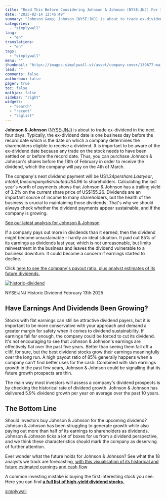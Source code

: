 ```yaml
---
title: "Read This Before Considering Johnson & Johnson (NYSE:JNJ) For Its Upcoming US$1.24 Dividend"
date: "2025-02-14 12:45:49"
summary: "Johnson &amp; Johnson (NYSE:JNJ) is about to trade ex-dividend in the next four days. Typically, the ex-dividend date is one business day before the record date which is the date on which a company determines the shareholders eligible to receive a dividend. It is important to be aware of the..."
categories:
  - "simplywall"
lang:
  - "en"
translations:
  - "en"
tags:
  - "simplywall"
menu: ""
thumbnail: "https://images.simplywall.st/asset/company-cover/139677-main-header/1709512968516"
lead: ""
comments: false
authorbox: false
pager: true
toc: false
mathjax: false
sidebar: "right"
widgets:
  - "search"
  - "recent"
  - "taglist"
---
```


**Johnson & Johnson** ([NYSE:JNJ](https://simplywall.st/stocks/us/pharmaceuticals-biotech/nyse-jnj/johnson-johnson)) is about to trade ex-dividend in the next four days. Typically, the ex-dividend date is one business day before the record date which is the date on which a company determines the shareholders eligible to receive a dividend. It is important to be aware of the ex-dividend date because any trade on the stock needs to have been settled on or before the record date. Thus, you can purchase Johnson & Johnson's shares before the 18th of February in order to receive the dividend, which the company will pay on the 4th of March.

The company's next dividend payment will be US$1.24 per share. Last year, in total, the company distributed US$4.96 to shareholders. Calculating the last year's worth of payments shows that Johnson & Johnson has a trailing yield of 3.2% on the current share price of US$155.26. Dividends are an important source of income to many shareholders, but the health of the business is crucial to maintaining those dividends. That's why we should always check whether the dividend payments appear sustainable, and if the company is growing.

 [See our latest analysis for Johnson & Johnson](https://simplywall.st/stocks/us/pharmaceuticals-biotech/nyse-jnj/johnson-johnson) 

If a company pays out more in dividends than it earned, then the dividend might become unsustainable - hardly an ideal situation. It paid out 85% of its earnings as dividends last year, which is not unreasonable, but limits reinvestment in the business and leaves the dividend vulnerable to a business downturn. It could become a concern if earnings started to decline.

Click [here to see the company's payout ratio, plus analyst estimates of its future dividends.](https://simplywall.st/stocks/us/pharmaceuticals-biotech/nyse-jnj/johnson-johnson/dividend)

[![historic-dividend](https://images.simplywall.st/asset/chart/139677-historic-dividend-1-dark/1739470493903)](https://simplywall.st/stocks/us/pharmaceuticals-biotech/nyse-jnj/johnson-johnson/dividend)

NYSE:JNJ Historic Dividend February 13th 2025

Have Earnings And Dividends Been Growing?
-----------------------------------------

Stocks with flat earnings can still be attractive dividend payers, but it is important to be more conservative with your approach and demand a greater margin for safety when it comes to dividend sustainability. If earnings fall far enough, the company could be forced to cut its dividend. It's not encouraging to see that Johnson & Johnson's earnings are effectively flat over the past five years. Better than seeing them fall off a cliff, for sure, but the best dividend stocks grow their earnings meaningfully over the long run. A high payout ratio of 85% generally happens when a company can't find better uses for the cash. Combined with slim earnings growth in the past few years, Johnson & Johnson could be signalling that its future growth prospects are thin.

The main way most investors will assess a company's dividend prospects is by checking the historical rate of dividend growth. Johnson & Johnson has delivered 5.9% dividend growth per year on average over the past 10 years.

The Bottom Line
---------------

Should investors buy Johnson & Johnson for the upcoming dividend? Johnson & Johnson has been struggling to generate growth while also paying out more than half of its earnings to shareholders as dividends. Johnson & Johnson ticks a lot of boxes for us from a dividend perspective, and we think these characteristics should mark the company as deserving of further attention.

Ever wonder what the future holds for Johnson & Johnson? See what the 18 analysts we track are forecasting,  [with this visualisation of its historical and future estimated earnings and cash flow](https://simplywall.st/stocks/us/pharmaceuticals-biotech/nyse-jnj/johnson-johnson/future)

A common investing mistake is buying the first interesting stock you see. Here you can find [**a full list of high-yield dividend stocks.**](https://simplywall.st/discover/investing-ideas/240709/top-dividend-stocks/global)

[simplywall](https://simplywall.st/stocks/us/pharmaceuticals-biotech/nyse-jnj/johnson-johnson/news/read-this-before-considering-johnson-johnson-nysejnj-for-its-1)
